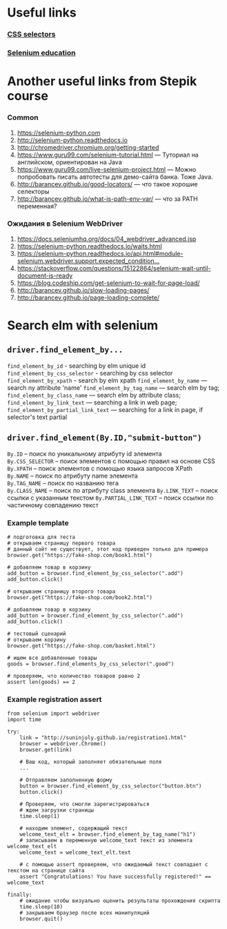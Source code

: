 # Useful links
### [CSS selectors](https://github.com/kadirovgm/EDU_selenium/blob/master/css_selector.md)
### [Selenium education](https://github.com/kadirovgm/EDU_selenium/blob/master/selenium.md)

# Another useful links from Stepik course 
### Common
1. https://selenium-python.com
2. http://selenium-python.readthedocs.io
3. http://chromedriver.chromium.org/getting-started
4. https://www.guru99.com/selenium-tutorial.html — Туториал на английском, ориентирован на Java
5. https://www.guru99.com/live-selenium-project.html — Можно попробовать писать автотесты для демо-сайта банка. Тоже Java.
6. http://barancev.github.io/good-locators/ — что такое хорошие селекторы
7. http://barancev.github.io/what-is-path-env-var/ — что за PATH переменная? 

### Ожидания в Selenium WebDriver
1. https://docs.seleniumhq.org/docs/04_webdriver_advanced.jsp
2. https://selenium-python.readthedocs.io/waits.html
3. https://selenium-python.readthedocs.io/api.html#module-selenium.webdriver.support.expected_condition...﻿
4. https://stackoverflow.com/questions/15122864/selenium-wait-until-document-is-ready
5. https://blog.codeship.com/get-selenium-to-wait-for-page-load/
6. http://barancev.github.io/slow-loading-pages/
7. http://barancev.github.io/page-loading-complete/

# Search elm with selenium

## `driver.find_element_by...`
`find_element_by_id` - searching by elm unique id 
`find_element_by_css_selector` - searching by css selector
`find_element_by_xpath` - search by elm xpath
`find_element_by_name` — search ny attribute 'name'
`find_element_by_tag_name` — search elm by tag;
`find_element_by_class_name` — search elm by attribute class;
`find_element_by_link_text` — searching a link in web page;
`find_element_by_partial_link_text` — searching for a link in page, if selector's text partial 

## `driver.find_element(By.ID,"submit-button")`
`By.ID` – поиск по уникальному атрибуту id элемента   
`By.CSS_SELECTOR` – поиск элементов с помощью правил на основе CSS   
`By.XPATH` – поиск элементов с помощью языка запросов XPath      
`By.NAME` – поиск по атрибуту name элемента    
`By.TAG_NAME` – поиск по названию тега  
`By.CLASS_NAME` – поиск по атрибуту class элемента
`By.LINK_TEXT` – поиск ссылки с указанным текстом
`By.PARTIAL_LINK_TEXT` – поиск ссылки по частичному совпадению текст

### Example template
    # подготовка для теста
    # открываем страницу первого товара
    # данный сайт не существует, этот код приведен только для примера
    browser.get("https://fake-shop.com/book1.html")
    
    # добавляем товар в корзину
    add_button = browser.find_element_by_css_selector(".add")
    add_button.click()
    
    # открываем страницу второго товара
    browser.get("https://fake-shop.com/book2.html")
    
    # добавляем товар в корзину
    add_button = browser.find_element_by_css_selector(".add")
    add_button.click()
    
    # тестовый сценарий
    # открываем корзину
    browser.get("https://fake-shop.com/basket.html")
    
    # ищем все добавленные товары
    goods = browser.find_elements_by_css_selector(".good")
    
    # проверяем, что количество товаров равно 2
    assert len(goods) == 2

### Example registration assert
    from selenium import webdriver
    import time
    
    try: 
        link = "http://suninjuly.github.io/registration1.html"
        browser = webdriver.Chrome()
        browser.get(link)
    
        # Ваш код, который заполняет обязательные поля
        ...
    
        # Отправляем заполненную форму
        button = browser.find_element_by_css_selector("button.btn")
        button.click()
    
        # Проверяем, что смогли зарегистрироваться
        # ждем загрузки страницы
        time.sleep(1)
    
        # находим элемент, содержащий текст
        welcome_text_elt = browser.find_element_by_tag_name("h1")
        # записываем в переменную welcome_text текст из элемента welcome_text_elt
        welcome_text = welcome_text_elt.text
    
        # с помощью assert проверяем, что ожидаемый текст совпадает с текстом на странице сайта
        assert "Congratulations! You have successfully registered!" == welcome_text
    
    finally:
        # ожидание чтобы визуально оценить результаты прохождения скрипта
        time.sleep(10)
        # закрываем браузер после всех манипуляций
        browser.quit()

